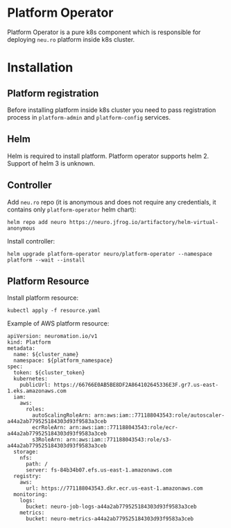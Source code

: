 # Platform Operator
Platform Operator is a pure k8s component which is responsible for deploying `neu.ro` platform inside k8s cluster.
# Installation
## Platform registration
Before installing platform inside k8s cluster you need to pass registration process in `platform-admin` and `platform-config` services.
## Helm
Helm is required to install platform. Platform operator supports helm 2. Support of helm 3 is unknown.
## Controller
Add `neu.ro` repo (it is anonymous and does not require any credentials, it contains only `platform-operator` helm chart):
```
helm repo add neuro https://neuro.jfrog.io/artifactory/helm-virtual-anonymous
```
Install controller:
```
helm upgrade platform-operator neuro/platform-operator --namespace platform --wait --install
```
## Platform Resource
Install platform resource:
```
kubectl apply -f resource.yaml
```
Example of AWS platform resource:
```
apiVersion: neuromation.io/v1
kind: Platform
metadata:
  name: ${cluster_name}
  namespace: ${platform_namespace}
spec:
  token: ${cluster_token}
  kubernetes:
    publicUrl: https://66766E0AB5BE8DF2A864102645336E3F.gr7.us-east-1.eks.amazonaws.com
  iam:
    aws:
      roles:
        autoScalingRoleArn: arn:aws:iam::771188043543:role/autoscaler-a44a2ab779525184303d93f9583a3ceb
        ecrRoleArn: arn:aws:iam::771188043543:role/ecr-a44a2ab779525184303d93f9583a3ceb
        s3RoleArn: arn:aws:iam::771188043543:role/s3-a44a2ab779525184303d93f9583a3ceb
  storage:
    nfs:
      path: /
      server: fs-84b34b07.efs.us-east-1.amazonaws.com
  registry:
    aws:
      url: https://771188043543.dkr.ecr.us-east-1.amazonaws.com
  monitoring:
    logs:
      bucket: neuro-job-logs-a44a2ab779525184303d93f9583a3ceb
    metrics:
      bucket: neuro-metrics-a44a2ab779525184303d93f9583a3ceb
```
